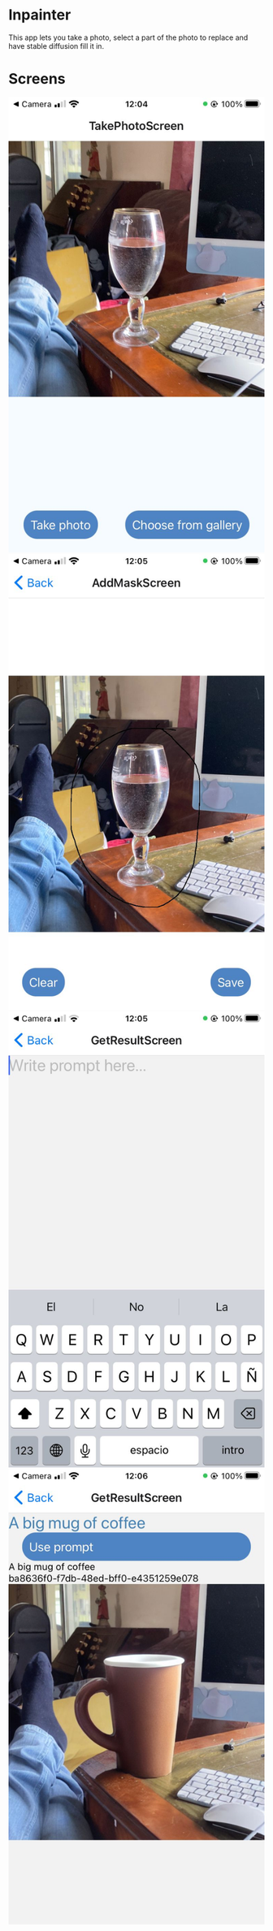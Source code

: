 # Inpainter

This app lets you take a photo, select a part of the photo to replace and have stable diffusion fill it in.

# Screens

![Alt text](assets/take-photo.jpeg "Take a photo")
![Alt text](assets/mask.jpeg "Circle the part to change")
![Alt text](assets/choose-prompt.jpeg "Choose a prompt")
![Alt text](assets/result.jpeg "Get the result")